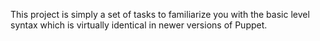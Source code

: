 This project is simply a set of tasks to familiarize you with the basic level syntax which is virtually identical in newer versions of Puppet.
